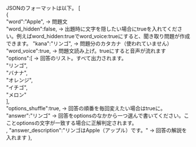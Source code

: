 JSONのフォーマットは以下。
[  
   {  
      "word":"Apple", -> 問題文  
      "word_hidden":false, -> 出題時に文字を隠したい場合にtrueを入れてください。例えばword_hidden:trueでword_voice:trueにすると、聞き取り問題が作成できます。
      "kana":"リンゴ", -> 問題分のカタカナ（使われていません）  
      "word_voice":true, -> 問題文読み上げ。trueにすると音声が流れます  
      "options":[ -> 回答のリスト。すべて出力されます。  
         "リンゴ",  
         "バナナ",  
         "オレンジ",  
         "イチゴ",  
         "メロン"  
      ],  
      "options_shuffle":true, -> 回答の順番を毎回変えたい場合はtrueに。  
      "answer":"リンゴ" -> 回答をoptionsのなかから一つ選んで書いてください。こことoptionsの文字が一致する場合に正解判定されます。  
, "answer_description":"リンゴはApple（アップル）です。" -> 回答の解説を入れます
   },  
